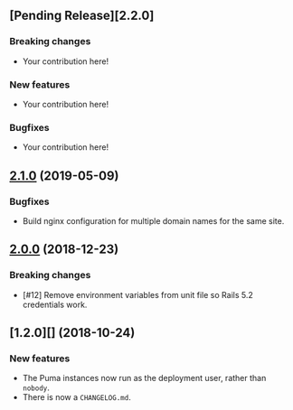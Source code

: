 ## [Pending Release][2.2.0]

### Breaking changes

* Your contribution here!

### New features

* Your contribution here!

### Bugfixes

* Your contribution here!

## [2.1.0][] (2019-05-09)

### Bugfixes

* Build nginx configuration for multiple domain names for the same site.

## [2.0.0][] (2018-12-23)

### Breaking changes

* [#12] Remove environment variables from unit file so Rails 5.2 credentials work.

## [1.2.0][] (2018-10-24)

### New features

* The Puma instances now run as the deployment user, rather than `nobody`.
* There is now a `CHANGELOG.md`.

[Pending Release]: https://github.com/weenhanceit/infrastructure/compare/v2.1.0...HEAD
[2.1.0]: https://github.com/weenhanceit/infrastructure/compare/v2.0.0...v2.1.0
[2.0.0]: https://github.com/weenhanceit/infrastructure/compare/v1.2.0...v2.0.0
